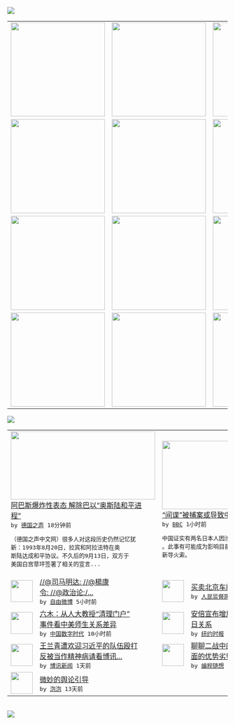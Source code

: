 

<a href="https://github.com/greatfire/z/raw/master/FreeBrowser.apk"><img src="https://raw.githubusercontent.com/greatfire/wiki/master/x/header.png" /></a><table><tr><td width="262" align="center" valign="center"><a href="https://github.com/greatfire/wiki/wiki/nyt" title="纽约时报中文网 国际纵览"><img src="https://raw.githubusercontent.com/greatfire/wiki/master/x/nyt_flag.png" width="215"/></a></td><td width="262" align="center" valign="center"><a href="https://github.com/greatfire/wiki/wiki/dw" title=""><img src="https://raw.githubusercontent.com/greatfire/wiki/master/x/dw_flag.png" width="215"/></a></td><td width="262" align="center" valign="center"><a href="https://github.com/greatfire/wiki/wiki/rmjd" title=""><img src="https://raw.githubusercontent.com/greatfire/wiki/master/x/rmjd_flag.png" width="215"/></a></td></tr><tr><td width="262" align="center" valign="center"><a href="https://github.com/paopaonetizen/website" title="泡泡 - 未经审查的互联网信息"><img src="https://raw.githubusercontent.com/greatfire/wiki/master/x/pp_flag.png" width="215"/></a></td><td width="262" align="center" valign="center"><a href="https://github.com/getlantern/mirror" title="以及自由微博和GreatFire.org官方中文论坛"><img src="https://raw.githubusercontent.com/greatfire/wiki/master/x/lantern_flag.png" width="215"/></a></td><td width="262" align="center" valign="center"><a href="https://github.com/cdtmirrors/m/" title=""><img src="https://raw.githubusercontent.com/greatfire/wiki/master/x/cdt_flag.png" width="215"/></a></td></tr><tr><td width="262" align="center" valign="center"><a href="https://github.com/program-think/blog" title="编程随想的博客"><img src="https://raw.githubusercontent.com/greatfire/wiki/master/x/pt_flag.png" width="215"/></a></td><td width="262" align="center" valign="center"><a href="https://github.com/greatfire/wiki/wiki/bbc" title=""><img src="https://raw.githubusercontent.com/greatfire/wiki/master/x/bbc_flag.png" width="215"/></a></td><td width="262" align="center" valign="center"><a href="https://github.com/freeweibo/s" title="自由微博 - 匿名和不受屏蔽的新浪微博搜索"><img src="https://raw.githubusercontent.com/greatfire/wiki/master/x/fw_flag.png" width="215"/></a></td></tr><tr><td width="262" align="center" valign="center"><a href="https://github.com/greatfire/wiki/wiki/google" title=""><img src="https://raw.githubusercontent.com/greatfire/wiki/master/x/google_flag.png" width="215"/></a></td><td width="262" align="center" valign="center"><a href="https://github.com/bxnews/boxun" title=""><img src="https://raw.githubusercontent.com/greatfire/wiki/master/x/bx_flag.png" width="215"/></a></td><td width="262" align="center" valign="center"><a href="https://github.com/greatfire/wiki/wiki/open-source" title="欢迎访问GreatFire.org开发者项目网站"><img src="https://raw.githubusercontent.com/greatfire/wiki/master/x/open-source_flag.png" width="215"/></a></td></tr></table><img src="https://raw.githubusercontent.com/greatfire/wiki/master/x/newsfeed text.png" /><table cols="4"><tr><td colspan="2" width="380"><a href="http://dw.com/p/1GgHT?maca=chi-GK-text-greatfire-all-chinese-15625-xml-mrss"><img src="http://www.dw.com/image/0,,18752098_302,00.jpg" width="330" height="156"/></a></br><a href="http://dw.com/p/1GgHT?maca=chi-GK-text-greatfire-all-chinese-15625-xml-mrss">阿巴斯爆炸性表态 解除巴以“奥斯陆和平进<br/>程”</a></br><kbd> by <a href="http://dw.de">德国之声</a> 18分钟前 </kbd></br><pre>（德国之声中文网）很多人对这段历史仍然记忆犹<br/>新：1993年8月20日，拉宾和阿拉法特在奥<br/>斯陆达成和平协议。不久后的9月13日，双方于<br/>美国白宫草坪签署了相关的宣言...</pre></td><td colspan="2" width="380"><a href="http://www.bbc.com/zhongwen/simp/world/2015/09/150930_japan_china_spying"><img src="http://a.files.bbci.co.uk/worldservice/live/assets/images/2015/04/06/150406062256_china_japan_flags_144x81_getty_nocredit.jpg" width="330" height="156"/></a></br><a href="http://www.bbc.com/zhongwen/simp/world/2015/09/150930_japan_china_spying">“间谍”被捕案或导致中日关系紧张</a></br><kbd> by <a href="http://www.bbc.co.uk/zhongwen/simp">BBC</a> 1小时前 </kbd></br><pre>中国证实有两名日本人因涉嫌从事间谍活动被逮捕<br/>。此事有可能成为影响目前相对稳定的日中关系的<br/>新导火索。</pre></td></tr><tr><td><img src="http://ww4.sinaimg.cn/large/7867052dgw1ewkread2mvj20b406hwez.jpg" width="50" height="50"/></td><td width="280"><a href="https://freeweibo.com/weibo/3892898464444054">//@司马明达: //@楊康<br/>令: //@政治论:/...</a></br><kbd> by <a href="https://freeweibo.com/">自由微博</a> 5小时前 </kbd></td><td><img src="http://www.rmjdw.com/uploads/allimg/150930/11111U0L-1.jpg" width="50" height="50"/></td><td width="280"><a href="http://www.rmjdw.com//fazhibobao/20150930/15213.html">买卖北京车牌成灰色产业 </a></br><kbd> by <a href="http://www.rmjdw.com/">人民监督网</a> 8小时前 </kbd></td></tr><tr><td><img src="http://chinadigitaltimes.net/chinese/files/2015/09/29LeducWeb-articleLarge.jpg" width="50" height="50"/></td><td width="280"><a href="https://chinadigitaltimes.net/chinese/2015/09/%E5%85%AD%E6%9C%A8%EF%BC%9A%E4%BB%8E%E4%BA%BA%E5%A4%A7%E6%95%99%E6%8E%88%E6%B8%85%E7%90%86%E9%97%A8%E6%88%B7%E4%BA%8B%E4%BB%B6%E7%9C%8B%E4%B8%AD%E7%BE%8E%E5%B8%88%E7%94%9F%E5%85%B3/">六木：从人大教授“清理门户”<br/>事件看中美师生关系差异</a></br><kbd> by <a href="http://chinadigitaltimes.net/chinese/">中国数字时代</a> 10小时前 </kbd></td><td><img src="https://raw.githubusercontent.com/greatfire/wiki/master/x/nyt_logo.png" width="50" height="50"/></td><td width="280"><a href="https://d3qlz4p8smvoli.cloudfront.net/world/20150930/c30abe/">安倍宣布增加国际援助，避谈中<br/>日关系</a></br><kbd> by <a href="http://m.cn.nytimes.com/">纽约时报</a> 1天前 </kbd></td></tr><tr><td><img src="https://raw.githubusercontent.com/greatfire/wiki/master/x/bx_logo.png" width="50" height="50"/></td><td width="280"><a href="http://www.boxun.com/news/gb/intl/2015/09/201509301120.shtml">王兰青遭欢迎习近平的队伍殴打<br/>反被当作精神病请看博讯...</a></br><kbd> by <a href="http://www.boxun.com">博讯新闻</a> 1天前 </kbd></td><td><img src="http://lh4.googleusercontent.com/Hlm0B8FJou8qHziarjzdTbsUhXU9Tr-lp_RCh-IrontZ6V4KaDpxYzDjsu3xGmz9wQTIOxNJo8ouM4tohr8MDPElqcSE_btYywIETTPjzg9ADsvGdyWCNmhtXbdc5ThgLVJ6fa3xVA" width="50" height="50"/></td><td width="280"><a href="http://feedproxy.google.com/~r/programthink/~3/TqnSK9kCi2o/Japan-in-WW2.html">聊聊二战中的日本——分析各方<br/>面的优势劣势</a></br><kbd> by <a href="http://program-think.blogspot.com">编程随想</a> 3天前 </kbd></td></tr><tr><td><img src="https://raw.githubusercontent.com/greatfire/wiki/master/x/pp_logo.png" width="50" height="50"/></td><td width="280"><a href="https://pao-pao.net/article/626">微妙的舆论引导</a></br><kbd> by <a href="https://pao-pao.net">泡泡</a> 13天前 </kbd></td></table></br><a href="https://github.com/greatfire/z/raw/master/FreeBrowser.apk"><img src="https://raw.githubusercontent.com/greatfire/wiki/master/x/download app.png" /></a>